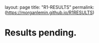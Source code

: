 layout: page
title: "R1-RESULTS"
permalink: (https://morganlemin.github.io/R1RESULTS)

# Results pending. 
